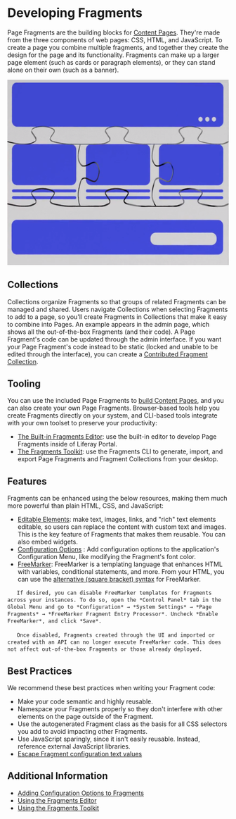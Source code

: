 # Developing Fragments

Page Fragments are the building blocks for [Content Pages](../../creating-pages/understanding-pages/understanding-pages.md#content-pages). They're made from the three components of web pages: CSS, HTML, and JavaScript. To create a page you combine multiple fragments, and together they create the design for the page and its functionality. Fragments can make up a larger page element (such as cards or paragraph elements), or they can stand alone on their own (such as a banner).

![Fragments are combined like puzzle pieces to build a Content Page.](./developing-fragments-intro/images/01.png)

## Collections

Collections organize Fragments so that groups of related Fragments can be managed and shared. Users navigate Collections when selecting Fragments to add to a page, so you'll create Fragments in Collections that make it easy to combine into Pages. An example appears in the admin page, which shows all the out-of-the-box Fragments (and their code). A Page Fragment's code can be updated through the admin interface. If you want your Page Fragment's code instead to be static (locked and unable to be edited through the interface), you can create a [Contributed Fragment Collection](./creating-a-contributed-fragment-collection.md).

## Tooling

You can use the included Page Fragments to [build Content Pages](../../creating-pages/building-and-managing-content-pages/building-content-pages.md), and you can also create your own Page Fragments. Browser-based tools help you create Fragments directly on your system, and CLI-based tools integrate with your own toolset to preserve your productivity:

* [The Built-in Fragments Editor](./using-the-fragments-editor.md): use the built-in editor to develop Page Fragments inside of Liferay Portal.
* [The Fragments Toolkit](./using-the-fragments-toolkit.md): use the Fragments CLI to generate, import, and export Page Fragments and Fragment Collections from your desktop.

## Features

Fragments can be enhanced using the below resources, making them much more powerful than plain HTML, CSS, and JavaScript:

* [Editable Elements](../reference/fragments/fragment-specific-tags-reference.md): make text, images, links, and "rich" text elements editable, so users can replace the content with custom text and images. This is the key feature of Fragments that makes them reusable. You can also embed widgets.
* [Configuration Options](./adding-configuration-options-to-fragments.md) <!-- TODO: Fix link -->: Add configuration options to the application's Configuration Menu, like modifying the Fragment's font color.
* [FreeMarker](https://freemarker.apache.org/): FreeMarker is a templating language that enhances HTML with variables, conditional statements, and more. From your HTML, you can use the [alternative (square bracket) syntax](https://freemarker.apache.org/docs/dgui_misc_alternativesyntax.html) for FreeMarker.

```note::
   If desired, you can disable FreeMarker templates for Fragments across your instances. To do so, open the *Control Panel* tab in the Global Menu and go to *Configuration* → *System Settings* → *Page Fragments* → *FreeMarker Fragment Entry Processor*. Uncheck *Enable FreeMarker*, and click *Save*.

   Once disabled, Fragments created through the UI and imported or created with an API can no longer execute FreeMarker code. This does not affect out-of-the-box Fragments or those already deployed.
```

## Best Practices

We recommend these best practices when writing your Fragment code:

* Make your code semantic and highly reusable.
* Namespace your Fragments properly so they don't interfere with other elements on the page outside of the Fragment.
* Use the autogenerated Fragment class as the basis for all CSS selectors you add to avoid impacting other Fragments.
* Use JavaScript sparingly, since it isn't easily reusable. Instead, reference external JavaScript libraries.
* [Escape Fragment configuration text values](./escaping-fragment-configuration-text-values-reference.md) <!-- TODO: Fix link -->

## Additional Information

* [Adding Configuration Options to Fragments](./adding-configuration-options-to-fragments.md)
* [Using the Fragments Editor](./using-the-fragments-editor.md)
* [Using the Fragments Toolkit](./using-the-fragments-toolkit.md)
